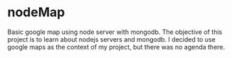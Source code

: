 # nodeMap
Basic google map using node server with mongodb. The objective of this project is to learn about nodejs servers and mongodb.
I decided to use google maps as the context of my project, but there was no agenda there.
